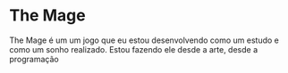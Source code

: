 # The Mage

The Mage é um um jogo que eu estou desenvolvendo como um estudo e como um sonho realizado. Estou fazendo ele desde a arte, desde a programação 
